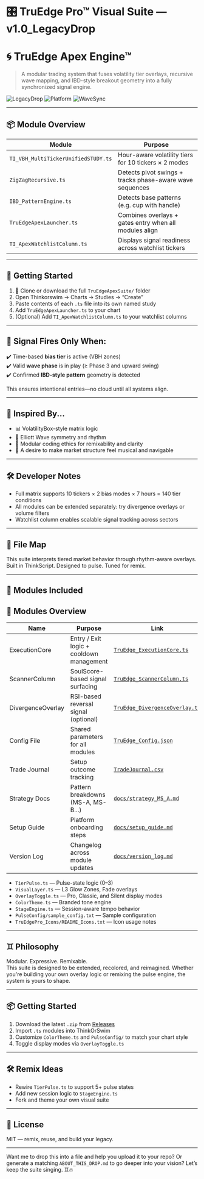 # 🎛 TruEdge Pro™ Visual Suite — v1.0_LegacyDrop
# 🌀 TruEdge Apex Engine™

> A modular trading system that fuses volatility tier overlays, recursive wave mapping, and IBD-style breakout geometry into a fully synchronized signal engine.

![LegacyDrop](https://img.shields.io/badge/LegacyDrop-v1.0-purple?style=for-the-badge)
![Platform](https://img.shields.io/badge/Built%20for-Thinkorswim-blue?style=for-the-badge)
![WaveSync](https://img.shields.io/badge/Wave_Sync-Enabled-green?style=for-the-badge)

---

## 📦 Module Overview

| Module                  | Purpose                                                   |
|--------------------------|------------------------------------------------------------|
| `TI_VBH_MultiTickerUnifiedSTUDY.ts` | Hour-aware volatility tiers for 10 tickers × 2 modes      |
| `ZigZagRecursive.ts`     | Detects pivot swings + tracks phase-aware wave sequences   |
| `IBD_PatternEngine.ts`   | Detects base patterns (e.g. cup with handle)                |
| `TruEdgeApexLauncher.ts` | Combines overlays + gates entry when all modules align     |
| `TI_ApexWatchlistColumn.ts` | Displays signal readiness across watchlist tickers        |

---

## 🚀 Getting Started

1. 📁 Clone or download the full `TruEdgeApexSuite/` folder
2. Open Thinkorswim → Charts → Studies → “Create”
3. Paste contents of each `.ts` file into its own named study
4. Add `TruEdgeApexLauncher.ts` to your chart
5. (Optional) Add `TI_ApexWatchlistColumn.ts` to your watchlist columns

---

## 🎯 Signal Fires Only When:

✔️ Time-based **bias tier** is active (VBH zones)  
✔️ Valid **wave phase** is in play (≥ Phase 3 and upward swing)  
✔️ Confirmed **IBD-style pattern** geometry is detected

This ensures intentional entries—no cloud until all systems align.

---

## 🎼 Inspired By...

- 📊 VolatilityBox-style matrix logic  
- 🎷 Elliott Wave symmetry and rhythm  
- 🧱 Modular coding ethics for remixability and clarity  
- 🧭 A desire to make market structure feel musical and navigable

---

## 🛠 Developer Notes

- Full matrix supports 10 tickers × 2 bias modes × 7 hours = 140 tier conditions
- All modules can be extended separately: try divergence overlays or volume filters
- Watchlist column enables scalable signal tracking across sectors

---

## 🧪 File Map

This suite interprets tiered market behavior through rhythm-aware overlays.  
Built in ThinkScript. Designed to pulse. Tuned for remix.

---

## 🎯 Modules Included
## 🧩 Modules Overview

| Name                      | Purpose                                     | Link                                                |
|---------------------------|---------------------------------------------|-----------------------------------------------------|
| ExecutionCore             | Entry / Exit logic + cooldown management    | [`TruEdge_ExecutionCore.ts`](TruEdge_ExecutionCore.ts) |
| ScannerColumn             | SoulScore-based signal surfacing            | [`TruEdge_ScannerColumn.ts`](TruEdge_ScannerColumn.ts) |
| DivergenceOverlay         | RSI-based reversal signal (optional)        | [`TruEdge_DivergenceOverlay.ts`](TruEdge_DivergenceOverlay.ts) |
| Config File               | Shared parameters for all modules           | [`TruEdge_Config.json`](TruEdge_Config.json) |
| Trade Journal             | Setup outcome tracking                      | [`TradeJournal.csv`](TradeJournal.csv) |
| Strategy Docs             | Pattern breakdowns (MS-A, MS-B...)          | [`docs/strategy_MS_A.md`](docs/strategy_MS_A.md) |
| Setup Guide               | Platform onboarding steps                   | [`docs/setup_guide.md`](docs/setup_guide.md) |
| Version Log               | Changelog across module updates             | [`docs/version_log.md`](docs/version_log.md) |

- `TierPulse.ts` — Pulse-state logic (0–3)
- `VisualLayer.ts` — L3 Glow Zones, Fade overlays
- `OverlayToggle.ts` — Pro, Classic, and Silent display modes
- `ColorTheme.ts` — Branded tone engine
- `StageEngine.ts` — Session-aware tempo behavior
- `PulseConfig/sample_config.txt` — Sample configuration
- `TruEdgePro_Icons/README_Icons.txt` — Icon usage notes

---

## ♊ Philosophy

Modular. Expressive. Remixable.  
This suite is designed to be extended, recolored, and reimagined. Whether you're building your own overlay logic or remixing the pulse engine, the system is yours to shape.

---

## 📦 Getting Started

1. Download the latest `.zip` from [Releases](https://github.com/your-repo/releases)
2. Import `.ts` modules into ThinkOrSwim
3. Customize `ColorTheme.ts` and `PulseConfig/` to match your chart style
4. Toggle display modes via `OverlayToggle.ts`

---

## 🛠️ Remix Ideas

- Rewire `TierPulse.ts` to support 5+ pulse states
- Add new session logic to `StageEngine.ts`
- Fork and theme your own visual suite

---

## 📜 License

MIT — remix, reuse, and build your legacy.

---

Want me to drop this into a file and help you upload it to your repo? Or generate a matching `ABOUT_THIS_DROP.md` to go deeper into your vision? Let’s keep the suite singing. ♊🔥
